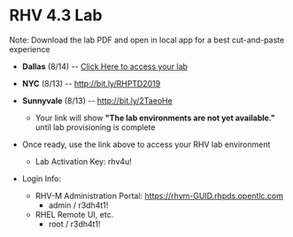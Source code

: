 # RHV 4.3 Lab

Note: Download the lab PDF and open in local app for a best cut-and-paste experience

 - **Dallas** (8/14) -- [Click Here to access your lab](https://www.opentlc.com/gg/gg.cgi?profile=generic_nasa_mwatkins)
 - **NYC** (8/13) --  http://bit.ly/RHPTD2019
 - **Sunnyvale** (8/13) -- http://bit.ly/2TaeoHe
    * Your link will show **"The lab environments are not yet available."** until lab provisioning is complete
    
 - Once ready, use the link above to access your RHV lab environment
    * Lab Activation Key: rhv4u!
    
 - Login Info:
    * RHV-M Administration Portal: https://rhvm-GUID.rhpds.opentlc.com
        * admin / r3dh4t1!
    * RHEL Remote UI, etc. 
        * root / r3dh4t1!

